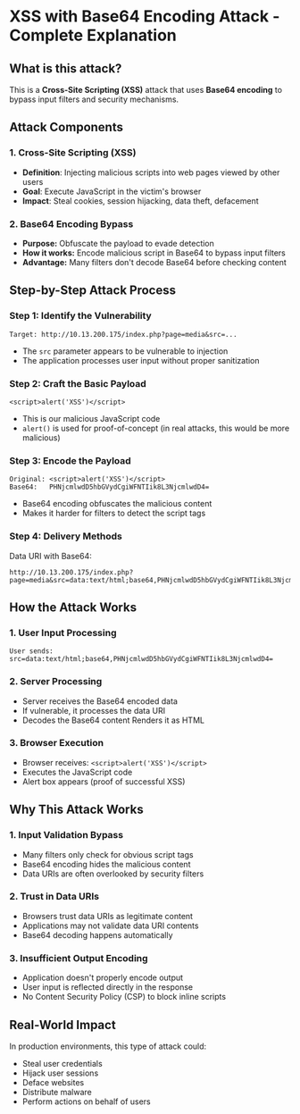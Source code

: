 # XSS with Base64 Encoding Attack - Complete Explanation
## What is this attack?
This is a **Cross-Site Scripting (XSS)** attack that uses **Base64 encoding** to bypass input filters and security mechanisms.

## Attack Components
### 1. Cross-Site Scripting (XSS)
* **Definition**: Injecting malicious scripts into web pages viewed by other users
* **Goal**: Execute JavaScript in the victim's browser
* **Impact**: Steal cookies, session hijacking, data theft, defacement
### 2. Base64 Encoding Bypass
* **Purpose:** Obfuscate the payload to evade detection
* **How it works:** Encode malicious script in Base64 to bypass input filters
* **Advantage:** Many filters don't decode Base64 before checking content
## Step-by-Step Attack Process
### Step 1: Identify the Vulnerability
    Target: http://10.13.200.175/index.php?page=media&src=...
* The `src` parameter appears to be vulnerable to injection
* The application processes user input without proper sanitization
### Step 2: Craft the Basic Payload

    <script>alert('XSS')</script>

* This is our malicious JavaScript code
* `alert()` is used for proof-of-concept (in real attacks, this would be more malicious)

### Step 3: Encode the Payload

    Original: <script>alert('XSS')</script>
    Base64:   PHNjcmlwdD5hbGVydCgiWFNTIik8L3NjcmlwdD4=
* Base64 encoding obfuscates the malicious content
* Makes it harder for filters to detect the script tags
### Step 4: Delivery Methods
Data URI with Base64:

    http://10.13.200.175/index.php?page=media&src=data:text/html;base64,PHNjcmlwdD5hbGVydCgiWFNTIik8L3NjcmlwdD4=

## How the Attack Works
### 1. User Input Processing
    User sends: src=data:text/html;base64,PHNjcmlwdD5hbGVydCgiWFNTIik8L3NjcmlwdD4=
### 2. Server Processing
* Server receives the Base64 encoded data
* If vulnerable, it processes the data URI
* Decodes the Base64 content
Renders it as HTML
### 3. Browser Execution
* Browser receives: `<script>alert('XSS')</script>`
* Executes the JavaScript code
* Alert box appears (proof of successful XSS)
## Why This Attack Works
### 1. Input Validation Bypass
* Many filters only check for obvious script tags
* Base64 encoding hides the malicious content
* Data URIs are often overlooked by security filters
### 2. Trust in Data URIs
* Browsers trust data URIs as legitimate content
* Applications may not validate data URI contents
* Base64 decoding happens automatically
### 3. Insufficient Output Encoding
* Application doesn't properly encode output
* User input is reflected directly in the response
* No Content Security Policy (CSP) to block inline scripts

## Real-World Impact
In production environments, this type of attack could:

* Steal user credentials
* Hijack user sessions
* Deface websites
* Distribute malware
* Perform actions on behalf of users
